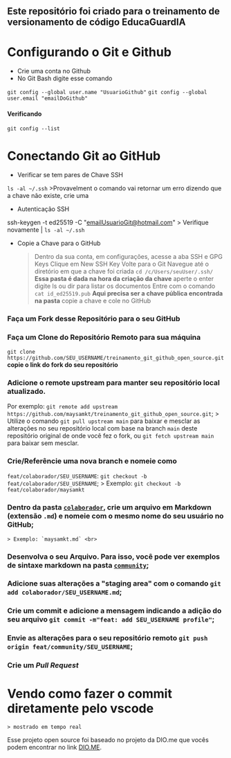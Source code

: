 ## Este repositório foi criado para o treinamento de versionamento de código EducaGuardIA

# Configurando o Git e Github

* Crie uma conta no Github
* No Git Bash digite esse comando

`git config --global user.name "UsuarioGithub"`
`git config --global user.email "emailDoGithub"`

#### Verificando

`git config --list`

# Conectando Git ao GitHub

* Verificar se tem pares de Chave SSH

`ls -al ~/.ssh`
    >Provavelment o comando vai retornar um erro dizendo que a chave não existe, crie uma

*  Autenticação SSH

ssh-keygen -t ed25519 -C "emailUsuarioGit@hotmail.com"
    > Verifique novamente | `ls -al ~/.ssh`

* Copie a Chave para o GitHub

    > Dentro da sua conta, em configurações, acesse a aba SSH e GPG Keys
    > Clique em New SSH Key
    > Volte para o Git Navegue até o diretório em que a chave foi criada
`cd /c/Users/seuUser/.ssh/` **Essa pasta é dada na hora da criação da chave** aperte o enter
    > digite ls ou dir para listar os documentos
    > Entre com o comando
`cat id_ed25519.pub` **Aqui precisa ser a chave pública encontrada na pasta**
    > copie a chave e cole no GitHub

### Faça um Fork desse Repositório para o seu GitHub
### Faça um Clone do Repositório Remoto para sua máquina

`git clone https://github.com/SEU_USERNAME/treinamento_git_github_open_source.git` **copie o link do fork do seu repositório**

### Adicione o remote upstream para manter seu repositório local atualizado. 
Por exemplo: `git remote add upstream https://github.com/maysamkt/treinamento_git_github_open_source.git`;
    > Utilize o comando `git pull upstream main` para baixar e mesclar as alterações no seu repositório local com base na branch `main` deste repositório original de onde você fez o fork, ou `git fetch upstream main` para baixar sem mesclar. 

### Crie/Referêncie uma nova **branch** e nomeie como 
`feat/colaborador/SEU_USERNAME`: `git checkout -b feat/colaborador/SEU_USERNAME`;
    > Exemplo: `git checkout -b feat/colaborador/maysamkt`

### Dentro da pasta [`colaborador`](https://github.com/maysamkt/treinamento_git_github-open-source/tree/main/colaborador), crie um arquivo em Markdown (extensão `.md`) e nomeie com o mesmo nome do seu usuário no GitHub;
    > Exemplo: `maysamkt.md` <br>

###  Desenvolva o seu Arquivo. Para isso, você pode ver exemplos de sintaxe markdown na pasta [`community`](https://github.com/maysamkt/treinamento_git_github-open-source/tree/main/colaborador);

### Adicione suas alterações a "staging area" com o comando `git add colaborador/SEU_USERNAME.md`;
### Crie um commit e adicione a mensagem indicando a adição do seu arquivo `git commit -m"feat: add SEU_USERNAME profile"`;
### Envie as alterações para o seu repositório remoto `git push origin feat/community/SEU_USERNAME`;
### Crie um *Pull Request*

# Vendo como fazer o commit diretamente pelo vscode
    > mostrado em tempo real

Esse projeto open source foi baseado no projeto da DIO.me que vocês podem encontrar no link [DIO.ME](https://github.com/digitalinnovationone/dio-lab-open-source.git).


